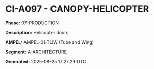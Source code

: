 # CI-A097 - CANOPY-HELICOPTER

**Phase:** 07-PRODUCTION

**Description:** Helicopter doors

**AMPEL:** AMPEL-01-TUW (Tube and Wing)

**Segment:** A-ARCHITECTURE

**Generated:** 2025-08-25 17:27:29 UTC

